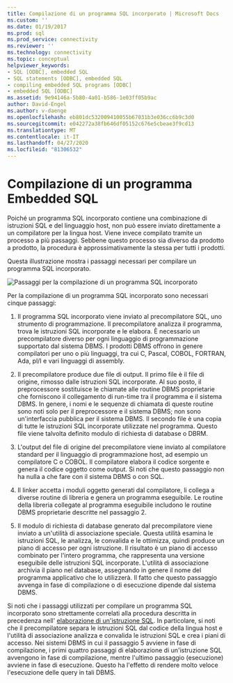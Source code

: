 ```yaml
---
title: Compilazione di un programma SQL incorporato | Microsoft Docs
ms.custom: ''
ms.date: 01/19/2017
ms.prod: sql
ms.prod_service: connectivity
ms.reviewer: ''
ms.technology: connectivity
ms.topic: conceptual
helpviewer_keywords:
- SQL [ODBC], embedded SQL
- SQL statements [ODBC], embedded SQL
- compiling embedded SQL programs [ODBC]
- embedded SQL [ODBC]
ms.assetid: 9e94146a-5b80-4a01-b586-1e03ff05b9ac
author: David-Engel
ms.author: v-daenge
ms.openlocfilehash: eb801dc532009410055b67031b3e036cc6b9c3d0
ms.sourcegitcommit: e042272a38fb646df05152c676e5cbeae3f9cd13
ms.translationtype: MT
ms.contentlocale: it-IT
ms.lasthandoff: 04/27/2020
ms.locfileid: "81306532"
---
```

# <a name="compiling-an-embedded-sql-program"></a>Compilazione di un programma Embedded SQL
Poiché un programma SQL incorporato contiene una combinazione di istruzioni SQL e del linguaggio host, non può essere inviato direttamente a un compilatore per la lingua host. Viene invece compilato tramite un processo a più passaggi. Sebbene questo processo sia diverso da prodotto a prodotto, la procedura è approssimativamente la stessa per tutti i prodotti.  
  
 Questa illustrazione mostra i passaggi necessari per compilare un programma SQL incorporato.  
  
 ![Passaggi per la compilazione di un programma SQL incorporato](../../odbc/reference/media/pr02.gif "PR02")  
  
 Per la compilazione di un programma SQL incorporato sono necessari cinque passaggi:  
  
1.  Il programma SQL incorporato viene inviato al precompilatore SQL, uno strumento di programmazione. Il precompilatore analizza il programma, trova le istruzioni SQL incorporate e le elabora. È necessario un precompilatore diverso per ogni linguaggio di programmazione supportato dal sistema DBMS. I prodotti DBMS offrono in genere compilatori per uno o più linguaggi, tra cui C, Pascal, COBOL, FORTRAN, Ada, pl/I e vari linguaggi di assembly.  
  
2.  Il precompilatore produce due file di output. Il primo file è il file di origine, rimosso dalle istruzioni SQL incorporate. Al suo posto, il preprocessore sostituisce le chiamate alle routine DBMS proprietarie che forniscono il collegamento di run-time tra il programma e il sistema DBMS. In genere, i nomi e le sequenze di chiamata di queste routine sono noti solo per il preprocessore e il sistema DBMS; non sono un'interfaccia pubblica per il sistema DBMS. Il secondo file è una copia di tutte le istruzioni SQL incorporate utilizzate nel programma. Questo file viene talvolta definito modulo di richiesta di database o DBRM.  
  
3.  L'output del file di origine del precompilatore viene inviato al compilatore standard per il linguaggio di programmazione host, ad esempio un compilatore C o COBOL. Il compilatore elabora il codice sorgente e genera il codice oggetto come output. Si noti che questo passaggio non ha nulla a che fare con il sistema DBMS o con SQL.  
  
4.  Il linker accetta i moduli oggetto generati dal compilatore, li collega a diverse routine di libreria e genera un programma eseguibile. Le routine della libreria collegate al programma eseguibile includono le routine DBMS proprietarie descritte nel passaggio 2.  
  
5.  Il modulo di richiesta di database generato dal precompilatore viene inviato a un'utilità di associazione speciale. Questa utilità esamina le istruzioni SQL, le analizza, le convalida e le ottimizza, quindi produce un piano di accesso per ogni istruzione. Il risultato è un piano di accesso combinato per l'intero programma, che rappresenta una versione eseguibile delle istruzioni SQL incorporate. L'utilità di associazione archivia il piano nel database, assegnando in genere il nome del programma applicativo che lo utilizzerà. Il fatto che questo passaggio avvenga in fase di compilazione o di esecuzione dipende dal sistema DBMS.  
  
 Si noti che i passaggi utilizzati per compilare un programma SQL incorporato sono strettamente correlati alla procedura descritta in precedenza nell' [elaborazione di un'istruzione SQL](../../odbc/reference/processing-a-sql-statement.md). In particolare, si noti che il precompilatore separa le istruzioni SQL dal codice della lingua host e l'utilità di associazione analizza e convalida le istruzioni SQL e crea i piani di accesso. Nei sistemi DBMS in cui il passaggio 5 avviene in fase di compilazione, i primi quattro passaggi di elaborazione di un'istruzione SQL avvengono in fase di compilazione, mentre l'ultimo passaggio (esecuzione) avviene in fase di esecuzione. Questo ha l'effetto di rendere molto veloce l'esecuzione delle query in tali DBMS.
